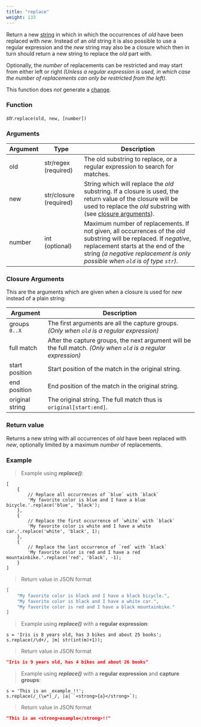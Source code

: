 ```yaml
---
title: "replace"
weight: 133
---
```


Return a new [string](..) in which in which the occurrences of *old* have been replaced with *new*. Instead of an *old* string it is also possible to use a regular expression and the *new* string may also be a closure which then in turn should return a new string to replace the *old* part with.

Optionally, the *number* of replacements can be restricted and may start from either left or right *(Unless a regular expression is used, in which case the number of replacements can only be restricted from the left)*.


This function does *not* generate a [change](../../../overview/changes).

### Function

*str*.`replace(old, new, [number])`

### Arguments

Argument | Type | Description
-------- | ---- | -----------
old | str/regex (required) | The old substring to replace, or a regular expression to search for matches.
new | str/closure (required) | String which will replace the *old* substring. If a closure is used, the return value of the closure will be used to replace the *old* substring with (see [closure arguments](#closure-arguments)).
number | int (optional) | Maximum number of replacements. If not given, all occurrences of the *old* substring will be replaced. If *negative*, replacement starts at the end of the string *(a negative replacement is only possible when `old` is of type `str`)*.

### Closure Arguments

This are the arguments which are given when a closure is used for *new* instead of a plain string:

Argument | Description
----- | -----------
groups `0..X` | The first arguments are all the capture groups. *(Only when `old` is a regular expression)*
full match | After the capture groups, the next argument will be the full match. *(Only when `old` is a regular expression)*
start position | Start position of the match in the original string.
end position | End position of the match in the original string.
original string | The original string. The full match thus is `original[start:end]`.


### Return value

Returns a new string with all occurrences of *old* have been replaced with *new*, optionally limited by a maximum *number* of replacements.

### Example

> Example using ***replace()***:

```thingsdb,json_response
[
    {
        // Replace all occurrences of `blue` with `black`
        'My favorite color is blue and I have a blue bicycle.'.replace('blue', 'black');
    },
    {
        // Replace the first occurrence of `white` with `black`
        'My favorite color is white and I have a white car.'.replace('white', 'black', 1);
    },
    {
        // Replace the last occurrence of `red` with `black`
        'My favorite color is red and I have a red mountainbike.'.replace('red', 'black', -1);
    }
]
```

> Return value in JSON format

```json
[
    "My favorite color is black and I have a black bicycle.",
    "My favorite color is black and I have a white car.",
    "My favorite color is red and I have a black mountainbike."
]
```

> Example using ***replace()*** with a **regular expression**:

```thingsdb,json_response
s = 'Iris is 8 years old, has 3 bikes and about 25 books';
s.replace(/\d+/, |m| str(int(m)+1));
```

> Return value in JSON format

```json
"Iris is 9 years old, has 4 bikes and about 26 books"
```

> Example using ***replace()*** with a **regular expression** and **capture groups**:

```thingsdb,json_response
s = 'This is an _example_!!';
s.replace(/_(\w*)_/, |a| `<strong>{a}</strong>`);
```

> Return value in JSON format

```json
"This is an <strong>example</strong>!!"
```